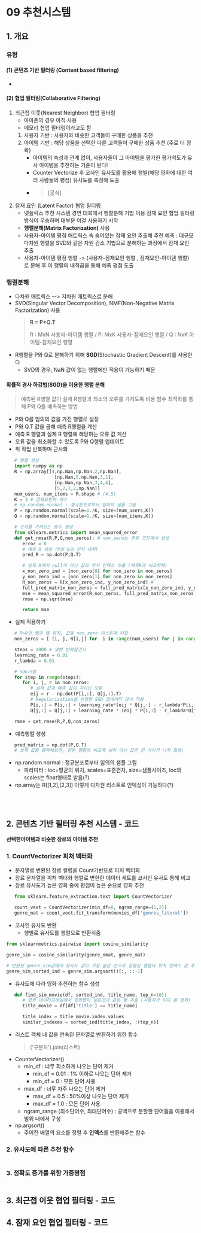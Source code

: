 # 09 추천시스템
## 1. 개요
### 유형
#### (1) 콘텐츠 기반 필터링 (Content based filtering)
- 
#### (2) 협업 필터링(Collaborative Filtering)
1. 최근접 이웃(Nearest Neighbor) 협업 필터링
   - 아마존의 경우 아직 사용 
   - 메모리 협업 필터링이라고도 함 
   1) 사용자 기반 : 사용자와 비슷한 고객들이 구매한 상품을 추천
   2) 아이템 기반 : 해당 상품을 선택한 다른 고객들이 구매한 상품 추천 (주로 더 정확)
      - 아이템의 속성과 관계 없이, 사용자들이 그 아이템을 평가한 평가척도가 유사 아이템을 추천하는 기준이 된다!
      - Counter Vectorize 후 코사인 유사도를 활용해 행별(해당 영화에 대한 여러 사람들의 평점) 유사도를 측정해 도출 
      - > [공식]
2. 잠재 요인 (Latent Factor) 협업 필터링 
   - 넷플릭스 추천 시스템 경연 대회에서 행렬분해 기법 이용 잠재 요인 협업 필터링 방식이 우승하며 대부분 이걸 사용하기 시작 
   - **행렬분해(Matrix Factorization)** 사용
   - 사용자-아이템 평점 매트릭스 속 숨어있는 잠재 요인 추출해 추천 예측 : 대규모 다차원 행렬을 SVD와 같은 차원 감소 기법으로 분해하는 과정에서 잠재 요인 추출 
   - 사용자-아이템 평점 행렬 -> (사용자-잠재요인 행렬 , 잠재요인-아이템 행렬) 로 분해 후 이 행렬의 내적곱을 통해 예측 평점 도출 
### 행렬분해
- 다차원 매트릭스 --> 저차원 매트릭스로 분해 
- SVD(Singular Vector Decomposition), NMF(Non-Negative Matrix Factorization) 사용
   > **R = P*Q.T**
   > 
   > R : MxN 사용자-아이템 행렬 / P: MxK 사용자-잠재요인 행렬 / Q : NxK 아이템-잠재요인 행렬
- R행렬을 P와 Q로 분해하기 위해 **SGD**(Stochastic Gradient Descent)를 사용한다
  - SVD의 경우, NaN 값이 없는 행렬에만 적용이 가능하기 때문 
#### 확률적 경사 하강법(SGD)을 이용한 행렬 분해
> 예측된 R행렬 값이 실제 R행렬과 최소의 오류를 가지도록 비용 함수 최적화를 통해 P와 Q를 예측하는 방법
- P와 Q를 임의의 값을 가진 행렬로 설정
- P와 Q.T 값을 곱해 예측 R행렬을 계산
- 예측 R 행렬과 실제 R 행렬에 해당하는 오류 값 계산 
- 오류 값을 최소화할 수 있도록 P와 Q행렬 업데이트
- 위 작업 반복하며 근사화
```python
   # 행렬 생성
   import numpy as np
   R = np.array[[4,np.Nan,np.Nan,2,np.Nan],
                  [np.Nan,5,np.Nan,3,1],
                  [np.Nan,np.Nan,3,4,4],
                  [5,2,1,2,np.Nan]]
   num_users, num_items = R.shape # (4,5)
   K = 3 # 잠재요인의 개수 
   # np.random.normal : 정규분포로부터 임의의 샘플 그림
   P = np.random.normal(scale=1./K, size=(num_users,K))
   Q = np.random.normal(scale=1./K, size=(num_items,K))

   # 오차를 가져오는 함수 생성
   from sklearn.metrics import mean_squared_error
   def get_rmsa(R,P,Q,non_zeros): # non_zero는 추후 코드에서 생성
      error = 0
      # 예측 R 생성 (P와 Q의 전치 내적)
      pred_R = np.dot(P,Q.T)

      # 실제 R에서 null이 아닌 값의 위치 인덱스 추출 (예측R과 비교위해)
      x_non_zero_ind = [non_zero[0] for non_zero in non_zeros]
      y_non_zero_ind = [non_zero[1] for non_zero in non_zeros]
      R_non_zeros = R[x_non_zero_ind, y_non_zero_ind] #
      full_pred_matrix_non_zeros = full_pred_matrix[x_non_zero_ind, y_non_zero_ind]
      mse = mean_squared_error(R_non_zeros, full_pred_matrix_non_zeros)
      rmse = np.sqrt(mse)

      return mse

```
- 실제 적용하기 
```python
   # R>0인 행과 열 위치, 값을 non_zero 리스트에 저장 
   non_zeros = [ (i, j, R[i,j] for  i in range(num_users) for j in range(num_items) if R[i,j] > 0 )]

   steps = 1000 # 몇번 반복할건지
   learning_rate = 0.01
   r_lambda = 0.01

   # SDG기법 
   for step in range(steps):
      for i, j, r in non_zeros:
         # 실제 값과 예측 값의 차이인 오류 
         eij = r - np.dot(P[i,:], Q[j,:].T)
         # Regularization을 반영한 SGD 업데이터 공식 적용
         P[i,:] = P[i,:] + learning_rate*(eij * Q[j,:] - r_lambda*P[i,:])
         Q[j,:] = Q[j,:] + learning_rate * (eij * P[i,:] - r_lambda*Q[j,:])

   rmse = get_rmse(R,P,Q,non_zeros)
```
- 예측행렬 생성 
```python
   pred_matrix = np.dot(P,Q.T)
   # 실제 값을 출력해보면, 원본 행렬과 비교해 널이 아닌 값은 큰 차이가 나지 않음! 
```
- np.random.normal : 정규분포로부터 임의의 샘플 그림
  - 파라미터 : loc=평균의 위치, scales=표준편차, size=샘플사이즈, loc와 scales는 float형태로 받음(?)
- np.array는 R[[1,2],[2,3]] 이렇게 다차원 리스트로 인덱싱이 가능하다(?)
<br>
<br>

## 2. 콘텐츠 기반 필터링 추천 시스템 - 코드
**선택한아이템과 비슷한 장르의 아이템 추천**
### 1. CountVectorizer 피처 벡터화
- 문자열로 변환된 장르 컬럼을  Count기반으로 피처 벡터화
- 장르 문자열을 피처 벡터화 행렬로 변한한 데이터 세트를 코사인 유사도 통해 비교 
- 장르 유사도가 높은 영화 중에 평점이 높은 순으로 영화 추천 
```python
   from sklearn.feature_extraction.text import CountVectorizer

   count_vext = CountVectorizer(min_df=0, ngram_range=(1,2))
   genre_mat = count_vect.fit_transform(movies_df['genres_literal'])
```
- 코사인 유사도 반환
  - 행별로 유사도를 행렬으로 반환히줌 
```python
from sklearnmetrics.pairwise import cosine_similarity

genre_sim = cosine_similarity(genre_nmat, genre_mat)

# 반환된 genre_sim값에서 유사도 값이 가장 높은 순으로 정렬된 행렬의 위치 인덱스 값 추출
genre_sim_sorted_ind = genre_sim.argsort()[:, ::-1]

```
- 유사도에 따라 영화 추천하는 함수 생성
```python
   def find_sim_movie(df, sorted_ind, title_name, top_n=10):
      # 영화 데이터프레임에서 영화명이 넣은것과 같은 행 추출 (사용자가 이미 본 영화)
      title_movie = df[df['title'] == title_name]

      title_index = title_movie.index.values
      similar_indexes = sorted_ind[title_index, :(top_n)]
``` 
- 리스트 객체 내 값을 연속된 문자열로 반환하기 위한 함수
  > ('구분자').join(리스트)
- CounterVectorizer()
  - min_df : 너무 희소하게 나오는 단어 제거
    - min_df = 0.01 : 1% 이하로 나오는 단어 제거 
    - min_df = 0 : 모든 단어 사용
  - max_df : 너무 자주 나오는 단어 제거
    - max_df = 0.5 : 50%이상 나오는 단어 제거
    - max_df = 1.0 : 모든 단어 사용
  - ngram_range (최소단어수, 최대단어수) : 공백으로 분할한 단어들을 이용해서 범위 내에서 구성 
- np.argsort()
  - 주어진 배열의 요소를 정렬 후 **인덱스**를 반환해주는 함수 

### 2. 유사도에 따른 추천 함수
```python

```
### 3. 정확도 증가를 위항 가중평점
```python

```
## 3. 최근접 이웃 협업 필터링 - 코드
## 4. 잠재 요인 협업 필터링 - 코드
